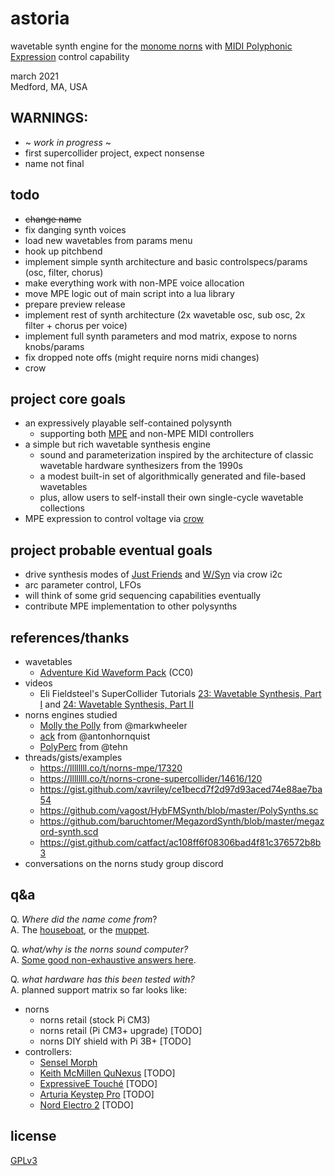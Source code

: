 astoria
=========

wavetable synth engine for the [monome norns](https://monome.org/norns/) with [MIDI Polyphonic Expression](https://d30pueezughrda.cloudfront.net/campaigns/mpe/mpespec.pdf) control capability

march 2021<br>
Medford, MA, USA

## WARNINGS:

* ~ *work in progress* ~
* first supercollider project, expect nonsense
* name not final

## todo

* ~~change name~~
* fix danging synth voices
* load new wavetables from params menu
* hook up pitchbend
* implement simple synth architecture and basic controlspecs/params (osc, filter, chorus)
* make everything work with non-MPE voice allocation
* move MPE logic out of main script into a lua library
* prepare preview release
* implement rest of synth architecture (2x wavetable osc, sub osc, 2x filter + chorus per voice)
* implement full synth parameters and mod matrix, expose to norns knobs/params
* fix dropped note offs (might require norns midi changes)
* crow

## project core goals

* an expressively playable self-contained polysynth 
   * supporting both [MPE](https://d30pueezughrda.cloudfront.net/campaigns/mpe/mpespec.pdf) and non-MPE MIDI controllers
* a simple but rich wavetable synthesis engine
   * sound and parameterization inspired by the architecture of classic wavetable hardware synthesizers from the 1990s
   * a modest built-in set of algorithmically generated and file-based wavetables 
   * plus, allow users to self-install their own single-cycle wavetable collections
* MPE expression to control voltage via [crow]()

## project probable eventual goals

* drive synthesis modes of [Just Friends](https://www.whimsicalraps.com/products/just-friends) and [W/Syn](https://llllllll.co/t/mannequins-w-2-beta-testing/34091) via crow i2c
* arc parameter control, LFOs
* will think of some grid sequencing capabilities eventually
* contribute MPE implementation to other polysynths

## references/thanks

* wavetables
   * [Adventure Kid Waveform Pack](https://github.com/KristofferKarlAxelEkstrand/AKWF-FREE) (CC0)
* videos
    * Eli Fieldsteel's SuperCollider Tutorials [23: Wavetable Synthesis, Part I](https://youtu.be/8EK9sq_9gFI) and [24: Wavetable Synthesis, Part II](https://www.youtube.com/watch?v=7nrUBbmY1hE)
* norns engines studied 
   * [Molly the Polly](https://llllllll.co/t/molly-the-poly/21090) from @markwheeler 
   * [ack](https://github.com/antonhornquist/ack) from @antonhornquist
   * [PolyPerc](https://github.com/monome/norns/blob/8047a363a28759cd4fa2c94f3c7e4b78f01eec88/crone/classes/engines/CroneEngine_PolyPerc.sc) from @tehn
* threads/gists/examples
   * https://llllllll.co/t/norns-mpe/17320
   * https://llllllll.co/t/norns-crone-supercollider/14616/120
   * https://gist.github.com/xavriley/ce1becd7f2d97d93aced74e88ae7ba54
   * https://github.com/vagost/HybFMSynth/blob/master/PolySynths.sc
   * https://github.com/baruchtomer/MegazordSynth/blob/master/megazord-synth.scd
   * https://gist.github.com/catfact/ac108ff6f08306bad4f81c376572b8b3
* conversations on the norns study group discord

## q&a

Q. *Where did the name come from*?<br/>
A. The [houseboat](https://en.wikipedia.org/wiki/Astoria_(recording_studio)), or the [muppet](https://muppet.fandom.com/wiki/Astoria).

Q. *what/why is the norns sound computer?*<br/>
A. [Some good non-exhaustive answers here](https://github.com/p3r7/awesome-monome-norns#what--why-is-norns).

Q. *what hardware has this been tested with?*<br/>
A. planned support matrix so far looks like:
   * norns
      * norns retail (stock Pi CM3)
      * norns retail (Pi CM3+ upgrade) [TODO]
      * norns DIY shield with Pi 3B+ [TODO]
   * controllers:
      * [Sensel Morph](https://morph.sensel.com)
      * [Keith McMillen QuNexus](https://www.keithmcmillen.com/products/qunexus/) [TODO]
      * [ExpressiveE Touché](https://www.expressivee.com/1-touche) [TODO]
      * [Arturia Keystep Pro](https://www.arturia.com/products/hybrid-synths/keystep-pro/overview) [TODO]
      * [Nord Electro 2](https://www.nordkeyboards.com/products/nord-electro-2) [TODO]

## license

[GPLv3](LICENSE.txt)